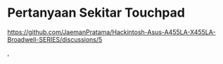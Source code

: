 # Pertanyaan Sekitar Touchpad

https://github.com/JaemanPratama/Hackintosh-Asus-A455LA-X455LA-Broadwell-SERIES/discussions/5

,
